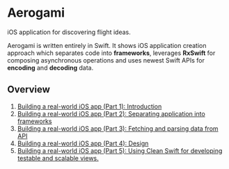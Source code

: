 # Aerogami
iOS application for discovering flight ideas. 

Aerogami is written entirely in Swift. It shows iOS application creation approach which separates code into __frameworks__, leverages __RxSwift__ for composing asynchronous operations and uses newest Swift APIs for __encoding__ and __decoding__ data.   

## Overview

1. [Building a real-world iOS app (Part 1): Introduction](https://www.staskus.io/posts/2019-03-11-aerogami_series_part_1/)
2. [Building a real-world iOS app (Part 2): Separating application into frameworks](https://www.staskus.io/posts/aerogami_series_part_2/)
3. [Building a real-world iOS app (Part 3): Fetching and parsing data from API](https://www.staskus.io/posts/aerogami_series_part_3/)
4. [Building a real-world iOS app (Part 4): Design](https://www.staskus.io/posts/aerogami_series_part_4/)
5. [Building a real-world iOS app (Part 5): Using Clean Swift for developing testable and scalable views.](https://www.staskus.io/posts/aerogami_series_part_5/)
